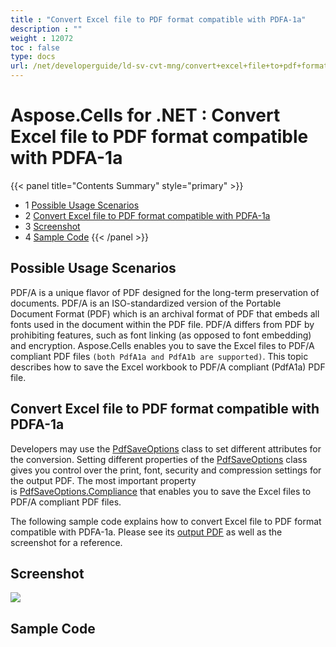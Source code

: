 ```yaml
---
title : "Convert Excel file to PDF format compatible with PDFA-1a" 
description : "" 
weight : 12072 
toc : false
type: docs
url: /net/developerguide/ld-sv-cvt-mng/convert+excel+file+to+pdf+format+compatible+with+pdfa-1a/
---
```


# Aspose.Cells for .NET : Convert Excel file to PDF format compatible with PDFA-1a


{{< panel title="Contents Summary" style="primary" >}}
*   1 [Possible Usage Scenarios](#possible-usage-scenarios)
*   2 [Convert Excel file to PDF format compatible with PDFA-1a](#convert-excel-file-to-pdf-format-compatible-with-pdfa-1a)
*   3 [Screenshot](#screenshot)
*   4 [Sample Code](#sample-code)
{{< /panel >}}
 

## Possible Usage Scenarios

PDF/A is a unique flavor of PDF designed for the long-term preservation of documents. PDF/A is an ISO-standardized version of the Portable Document Format (PDF) which is an archival format of PDF that embeds all fonts used in the document within the PDF file. PDF/A differs from PDF by prohibiting features, such as font linking (as opposed to font embedding) and encryption. Aspose.Cells enables you to save the Excel files to PDF/A compliant PDF files `(both PdfA1a and PdfA1b are supported)`. This topic describes how to save the Excel workbook to PDF/A compliant (PdfA1a) PDF file.

## Convert Excel file to PDF format compatible with PDFA-1a

Developers may use the [PdfSaveOptions](https://apireference.aspose.com/net/cells/aspose.cells/pdfsaveoptions) class to set different attributes for the conversion. Setting different properties of the [PdfSaveOptions](https://apireference.aspose.com/net/cells/aspose.cells/pdfsaveoptions) class gives you control over the print, font, security and compression settings for the output PDF. The most important property is [PdfSaveOptions.Compliance](https://apireference.aspose.com/net/cells/aspose.cells/pdfsaveoptions/properties/compliance) that enables you to save the Excel files to PDF/A compliant PDF files.

The following sample code explains how to convert Excel file to PDF format compatible with PDFA-1a. Please see its [output PDF](https://docs2.aspose.com/cells/net/attachments/44860248/45056014.pdf) as well as the screenshot for a reference.

## Screenshot

![](https://docs2.aspose.com/cells/net/attachments/44860248/45056015.png)

## Sample Code

